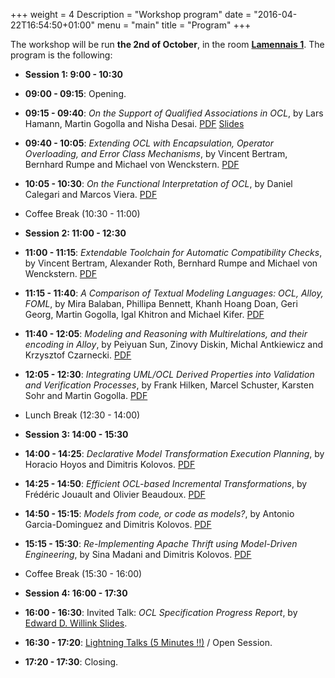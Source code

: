 +++
weight = 4
Description = "Workshop program"
date = "2016-04-22T16:54:50+01:00"
menu = "main"
title = "Program"
+++

The workshop will be run __the 2nd of October__, in the room [__Lamennais 1__](http://models2016.irisa.fr/wp-content/uploads/2015/09/rooms.png). The program is the following:

* __Session 1: 9:00 - 10:30__
 * __09:00 - 09:15__: Opening.
 * __09:15 - 09:40__: _On the Support of Qualified Associations in OCL_, by Lars Hamann, Martin Gogolla and Nisha Desai. [PDF](/2016/papers/OCL16_paper_8.pdf) [Slides](http://www.db.informatik.uni-bremen.de/publications/intern/ocl2016-talk-regular-lh-mg-nd.pdf)
 * __09:40 - 10:05__: _Extending OCL with Encapsulation, Operator Overloading, and Error Class Mechanisms_, by Vincent Bertram, Bernhard Rumpe and Michael von Wenckstern. [PDF](/2016/papers/OCL16_paper_12.pdf) 
 * __10:05 - 10:30__: _On the Functional Interpretation of OCL_, by Daniel Calegari and Marcos Viera. [PDF](/2016/papers/OCL16_paper_2.pdf)

* Coffee Break (10:30 - 11:00)

* __Session 2: 11:00 - 12:30__
 * __11:00 - 11:15__: _Extendable Toolchain for Automatic Compatibility Checks_, by Vincent Bertram, Alexander Roth, Bernhard Rumpe and Michael von Wenckstern. [PDF](/2016/papers/OCL16_paper_11.pdf) 
 * __11:15 - 11:40__: _A Comparison of Textual Modeling Languages: OCL, Alloy, FOML_, by Mira Balaban, Phillipa Bennett, Khanh Hoang Doan, Geri Georg, Martin Gogolla, Igal Khitron and Michael Kifer. [PDF](/2016/papers/OCL16_paper_3.pdf)
 * __11:40 - 12:05__: _Modeling and Reasoning with Multirelations, and their encoding in Alloy_, by Peiyuan Sun, Zinovy Diskin, Michal Antkiewicz and Krzysztof Czarnecki. [PDF](/2016/papers/OCL16_paper_10.pdf)
 * __12:05 - 12:30__: _Integrating UML/OCL Derived Properties into Validation and Verification Processes_, by Frank Hilken, Marcel Schuster, Karsten Sohr and Martin Gogolla. [PDF](/2016/papers/OCL16_paper_5.pdf)

* Lunch Break (12:30 - 14:00)

* __Session 3: 14:00 - 15:30__
 * __14:00 - 14:25__: _Declarative Model Transformation Execution Planning_, by Horacio Hoyos and Dimitris Kolovos. [PDF](/2016/papers/OCL16_paper_6.pdf)
 * __14:25 - 14:50__: _Efficient OCL-based Incremental Transformations_, by Frédéric Jouault and Olivier Beaudoux. [PDF](/2016/papers/OCL16_paper_14.pdf)
 * __14:50 - 15:15__: _Models from code, or code as models?_, by Antonio Garcia-Dominguez and Dimitris Kolovos. [PDF](/2016/papers/OCL16_paper_4.pdf)
 * __15:15 - 15:30__: _Re-Implementing Apache Thrift using Model-Driven Engineering_, by Sina Madani and Dimitris Kolovos. [PDF](/2016/papers/OCL16_paper_7.pdf)

* Coffee Break (15:30 - 16:00)

* __Session 4: 16:00 - 17:30__
 * __16:00 - 16:30__: Invited Talk: _OCL Specification Progress Report_, by [Edward D. Willink ](https://uk.linkedin.com/in/ed-willink-369726) [Slides](http://www.eclipse.org/modeling/mdt/ocl/docs/publications/OCL2016Spec/OCLStatus.odp).
 * __16:30 - 17:20__: [Lightning Talks (5 Minutes !!)](/2016/news.html) / Open Session.
 * __17:20 - 17:30__: Closing.
